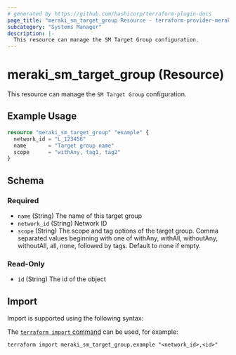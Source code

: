 ```yaml
---
# generated by https://github.com/hashicorp/terraform-plugin-docs
page_title: "meraki_sm_target_group Resource - terraform-provider-meraki"
subcategory: "Systems Manager"
description: |-
  This resource can manage the SM Target Group configuration.
---
```


# meraki_sm_target_group (Resource)

This resource can manage the `SM Target Group` configuration.

## Example Usage

```terraform
resource "meraki_sm_target_group" "example" {
  network_id = "L_123456"
  name       = "Target group name"
  scope      = "withAny, tag1, tag2"
}
```

<!-- schema generated by tfplugindocs -->
## Schema

### Required

- `name` (String) The name of this target group
- `network_id` (String) Network ID
- `scope` (String) The scope and tag options of the target group. Comma separated values beginning with one of withAny, withAll, withoutAny, withoutAll, all, none, followed by tags. Default to none if empty.

### Read-Only

- `id` (String) The id of the object

## Import

Import is supported using the following syntax:

The [`terraform import` command](https://developer.hashicorp.com/terraform/cli/commands/import) can be used, for example:

```shell
terraform import meraki_sm_target_group.example "<network_id>,<id>"
```
